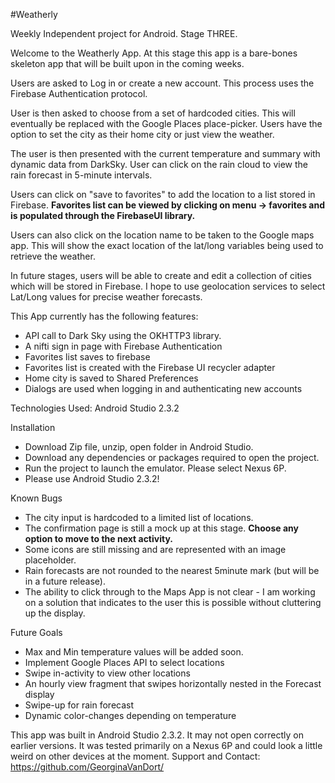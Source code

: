 #Weatherly

Weekly Independent project for Android. Stage THREE.

Welcome to the Weatherly App. At this stage this app is a bare-bones skeleton app that will be built upon in the coming weeks.

Users are asked to Log in or create a new account. This process uses the Firebase Authentication protocol.

User is then asked to choose from a set of hardcoded cities. This will eventually be replaced with the Google Places place-picker. Users have the option to set the city as their home city or just view the weather.

The user is then presented with the current temperature and summary with dynamic data from DarkSky.
User can click on the rain cloud to view the rain forecast in 5-minute intervals. 

Users can click on "save to favorites" to add the location to a list stored in Firebase. **Favorites list can be viewed by clicking on menu -> favorites and is populated through the FirebaseUI library.**   

Users can also click on the location name to be taken to the Google maps app. This will show the exact location of the lat/long variables being used to retrieve the weather.

In future stages, users will be able to create and edit a collection of cities which will be stored in Firebase. I hope to use geolocation services to select Lat/Long values for precise weather forecasts.

This App currently has the following features:
 - API call to Dark Sky using the OKHTTP3 library.
 - A nifti sign in page with Firebase Authentication
 - Favorites list saves to firebase
 - Favorites list is created with the Firebase UI recycler adapter
 - Home city is saved to Shared Preferences
 - Dialogs are used when logging in and authenticating new accounts

   
Technologies Used:
Android Studio 2.3.2

Installation

 - Download Zip file, unzip, open folder in Android Studio.
 - Download any dependencies or packages required to open the project. 
 - Run the project to launch the emulator. Please select Nexus 6P.
 - Please use Android Studio 2.3.2!

Known Bugs
- The city input is hardcoded to a limited list of locations.
 - The confirmation page is still a mock up at this stage. **Choose any option to move to the next activity.**
 - Some icons are still missing and are represented with an image placeholder.
 - Rain forecasts are not rounded to the nearest 5minute mark (but will be in a future release).
 - The ability to click through to the Maps App is not clear - I am working on a solution that indicates to the user this is possible without cluttering up the display.

Future Goals

 - Max and Min temperature values will be added soon.
 - Implement Google Places API to select locations
 - Swipe in-activity to view other locations
 - An hourly view fragment that swipes horizontally nested in the Forecast display
 - Swipe-up for rain forecast
 - Dynamic color-changes depending on temperature


This app was built in Android Studio 2.3.2. It may not open correctly on earlier versions. It was tested primarily on a Nexus 6P and could look a little weird on other devices at the moment.
Support and Contact:
https://github.com/GeorginaVanDort/

